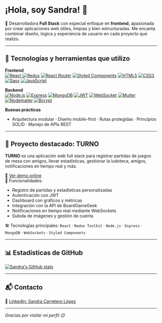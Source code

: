 # ¡Hola, soy Sandra! 👋

🎯 Desarrolladora **Full Stack** con especial enfoque en **frontend**, apasionada por crear aplicaciones web útiles, limpias y bien estructuradas. Me encanta combinar diseño, lógica y experiencia de usuario en cada proyecto que realizo.

---

## 🧠 Tecnologías y herramientas que utilizo

**Frontend**  
[![React](https://img.shields.io/badge/React-20232A?style=for-the-badge&logo=react&logoColor=61DAFB)](https://reactjs.org/) [![Redux](https://img.shields.io/badge/Redux-764ABC?style=for-the-badge&logo=redux&logoColor=white)](https://redux.js.org/) [![React Router](https://img.shields.io/badge/React%20Router-CA4245?style=for-the-badge&logo=react-router&logoColor=white)](https://reactrouter.com/) [![Styled Components](https://img.shields.io/badge/Styled--Components-DB7093?style=for-the-badge&logo=styled-components&logoColor=white)](https://styled-components.com/) [![HTML5](https://img.shields.io/badge/HTML5-E34F26?style=for-the-badge&logo=html5&logoColor=white)](https://developer.mozilla.org/es/docs/Web/HTML) [![CSS3](https://img.shields.io/badge/CSS3-1572B6?style=for-the-badge&logo=css3&logoColor=white)](https://developer.mozilla.org/es/docs/Web/CSS) [![Sass](https://img.shields.io/badge/Sass-CC6699?style=for-the-badge&logo=sass&logoColor=white)](https://sass-lang.com/) [![JavaScript](https://img.shields.io/badge/JavaScript-F7DF1E?style=for-the-badge&logo=javascript&logoColor=black)](https://developer.mozilla.org/es/docs/Web/JavaScript)

**Backend**  
[![Node.js](https://img.shields.io/badge/Node.js-339933?style=for-the-badge&logo=node.js&logoColor=white)](https://nodejs.org/) [![Express](https://img.shields.io/badge/Express-000000?style=for-the-badge&logo=express&logoColor=white)](https://expressjs.com/) [![MongoDB](https://img.shields.io/badge/MongoDB-47A248?style=for-the-badge&logo=mongodb&logoColor=white)](https://www.mongodb.com/) [![JWT](https://img.shields.io/badge/JWT-black?style=for-the-badge&logo=JSON%20web%20tokens)](https://jwt.io/) [![WebSocket](https://img.shields.io/badge/WebSocket-008080?style=for-the-badge&logo=websocket&logoColor=white)](https://developer.mozilla.org/en-US/docs/Web/API/WebSockets_API) [![Multer](https://img.shields.io/badge/Multer-000000?style=for-the-badge&logo=file-upload&logoColor=white)](https://github.com/expressjs/multer) [![Nodemailer](https://img.shields.io/badge/Nodemailer-FF0000?style=for-the-badge&logo=gmail&logoColor=white)](https://nodemailer.com/) [![Bcrypt](https://img.shields.io/badge/Bcrypt-0052CC?style=for-the-badge&logo=git&logoColor=white)](https://github.com/kelektiv/node.bcrypt.js)

**Buenas prácticas**
- Arquitectura modular · Diseño mobile-first · Rutas protegidas · Principios SOLID · Manejo de APIs REST

---

## 🚀 Proyecto destacado: TURNO

**TURNO** es una aplicación web full stack para registrar partidas de juegos de mesa con amigos, llevar estadísticas, gestionar la ludoteca, amigos, notificaciones en tiempo real y más.

🔗 [Ver demo online](https://turno-frontend.vercel.app/)  
📌 Funcionalidades:
- Registro de partidas y estadísticas personalizadas
- Autenticación con JWT
- Dashboard con gráficos y métricas
- Integración con la API de BoardGameGeek
- Notificaciones en tiempo real mediante WebSockets
- Subida de imágenes y gestión de cuenta

🛠️ Tecnologías principales:
`React` · `Redux Toolkit` · `Node.js` · `Express` · `MongoDB` · `WebSockets` · `Styled Components`

---

## 📊 Estadísticas de GitHub

[![Sandra's GitHub stats](https://github-readme-stats.vercel.app/api?username=SandraCarreteroe&show_icons=true&theme=tokyonight)](https://github.com/anuraghazra/github-readme-stats)

---

## 📬 Contacto

🔗 [LinkedIn: Sandra Carretero López](https://www.linkedin.com/in/sandra-carretero-lopez/)

---

_Gracias por visitar mi perfil 😊_

